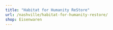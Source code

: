 ```yaml
---
title: "Habitat for Humanity ReStore"
url: /nashville/habitat-for-humanity-restore/
shop: Eisenwaren
---
```

